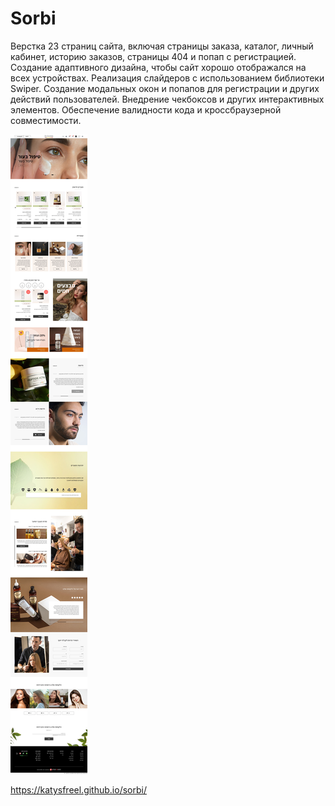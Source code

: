 # Sorbi

Верстка 23 страниц сайта, включая страницы заказа, каталог, личный кабинет, историю заказов, страницы 404 и попап с регистрацией.
Создание адаптивного дизайна, чтобы сайт хорошо отображался на всех устройствах.
Реализация слайдеров с использованием библиотеки Swiper.
Создание модальных окон и попапов для регистрации и других действий пользователей.
Внедрение чекбоксов и других интерактивных элементов.
Обеспечение валидности кода и кроссбраузерной совместимости.

![Image](https://github.com/KatySFreel/sorbi/blob/main/sorbi.jpg)

https://katysfreel.github.io/sorbi/
